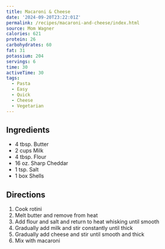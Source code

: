 ```yaml
---
title: Macaroni & Cheese
date: '2024-09-20T23:22:01Z'
permalink: /recipes/macaroni-and-cheese/index.html
source: Mom Wagner
calories: 621
protein: 26
carbohydrates: 60
fat: 31
potassium: 204
servings: 6
time: 30
activeTime: 30
tags:
  - Pasta
  - Easy
  - Quick
  - Cheese
  - Vegetarian
---
```


## Ingredients

- 4 tbsp. Butter
- 2 cups Milk
- 4 tbsp. Flour
- 16 oz. Sharp Cheddar
- 1 tsp. Salt
- 1 box Shells

## Directions

1. Cook rotini
1. Melt butter and remove from heat
1. Add flour and salt and return to heat whisking until smooth
1. Gradually add milk and stir constantly until thick
1. Gradually add cheese and stir until smooth and thick
1. Mix with macaroni